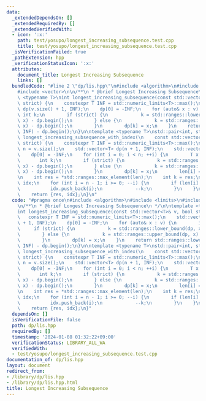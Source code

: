 ```yaml
---
data:
  _extendedDependsOn: []
  _extendedRequiredBy: []
  _extendedVerifiedWith:
  - icon: ':x:'
    path: test/yosupo/longest_increasing_subsequence.test.cpp
    title: test/yosupo/longest_increasing_subsequence.test.cpp
  _isVerificationFailed: true
  _pathExtension: hpp
  _verificationStatusIcon: ':x:'
  attributes:
    document_title: Longest Increasing Subsequence
    links: []
  bundledCode: "#line 2 \"dp/lis.hpp\"\n#include <algorithm>\n#include <limits>\n\
    #include <vector>\n\n/**\n * @brief Longest Increasing Subsequence\n */\n\ntemplate\
    \ <typename T>\nint longest_increasing_subsequence(const std::vector<T>& v, bool\
    \ strict) {\n    constexpr T INF = std::numeric_limits<T>::max();\n    std::vector<T>\
    \ dp(v.size() + 1, INF);\n    dp[0] = -INF;\n    for (auto& x : v) {\n       \
    \ int k;\n        if (strict) {\n            k = std::ranges::lower_bound(dp,\
    \ x) - dp.begin();\n        } else {\n            k = std::ranges::upper_bound(dp,\
    \ x) - dp.begin();\n        }\n        dp[k] = x;\n    }\n    return std::ranges::lower_bound(dp,\
    \ INF) - dp.begin();\n}\n\ntemplate <typename T>\nstd::pair<int, std::vector<int>>\
    \ longest_increasing_subsequence_with_index(\n    const std::vector<T>& v, bool\
    \ strict) {\n    constexpr T INF = std::numeric_limits<T>::max();\n    const int\
    \ n = v.size();\n    std::vector<T> dp(n + 1, INF);\n    std::vector<int> len(n);\n\
    \    dp[0] = -INF;\n    for (int i = 0; i < n; ++i) {\n        T x = v[i];\n \
    \       int k;\n        if (strict) {\n            k = std::ranges::lower_bound(dp,\
    \ x) - dp.begin();\n        } else {\n            k = std::ranges::upper_bound(dp,\
    \ x) - dp.begin();\n        }\n        dp[k] = x;\n        len[i] = k;\n    }\n\
    \n    int res = *std::ranges::max_element(len);\n    int k = res;\n    std::vector<int>\
    \ idx;\n    for (int i = n - 1; i >= 0; --i) {\n        if (len[i] == k) {\n \
    \           idx.push_back(i);\n            --k;\n        }\n    }\n    std::ranges::reverse(idx);\n\
    \    return {res, idx};\n}\n"
  code: "#pragma once\n#include <algorithm>\n#include <limits>\n#include <vector>\n\
    \n/**\n * @brief Longest Increasing Subsequence\n */\n\ntemplate <typename T>\n\
    int longest_increasing_subsequence(const std::vector<T>& v, bool strict) {\n \
    \   constexpr T INF = std::numeric_limits<T>::max();\n    std::vector<T> dp(v.size()\
    \ + 1, INF);\n    dp[0] = -INF;\n    for (auto& x : v) {\n        int k;\n   \
    \     if (strict) {\n            k = std::ranges::lower_bound(dp, x) - dp.begin();\n\
    \        } else {\n            k = std::ranges::upper_bound(dp, x) - dp.begin();\n\
    \        }\n        dp[k] = x;\n    }\n    return std::ranges::lower_bound(dp,\
    \ INF) - dp.begin();\n}\n\ntemplate <typename T>\nstd::pair<int, std::vector<int>>\
    \ longest_increasing_subsequence_with_index(\n    const std::vector<T>& v, bool\
    \ strict) {\n    constexpr T INF = std::numeric_limits<T>::max();\n    const int\
    \ n = v.size();\n    std::vector<T> dp(n + 1, INF);\n    std::vector<int> len(n);\n\
    \    dp[0] = -INF;\n    for (int i = 0; i < n; ++i) {\n        T x = v[i];\n \
    \       int k;\n        if (strict) {\n            k = std::ranges::lower_bound(dp,\
    \ x) - dp.begin();\n        } else {\n            k = std::ranges::upper_bound(dp,\
    \ x) - dp.begin();\n        }\n        dp[k] = x;\n        len[i] = k;\n    }\n\
    \n    int res = *std::ranges::max_element(len);\n    int k = res;\n    std::vector<int>\
    \ idx;\n    for (int i = n - 1; i >= 0; --i) {\n        if (len[i] == k) {\n \
    \           idx.push_back(i);\n            --k;\n        }\n    }\n    std::ranges::reverse(idx);\n\
    \    return {res, idx};\n}"
  dependsOn: []
  isVerificationFile: false
  path: dp/lis.hpp
  requiredBy: []
  timestamp: '2024-01-08 01:32:22+09:00'
  verificationStatus: LIBRARY_ALL_WA
  verifiedWith:
  - test/yosupo/longest_increasing_subsequence.test.cpp
documentation_of: dp/lis.hpp
layout: document
redirect_from:
- /library/dp/lis.hpp
- /library/dp/lis.hpp.html
title: Longest Increasing Subsequence
---
```

